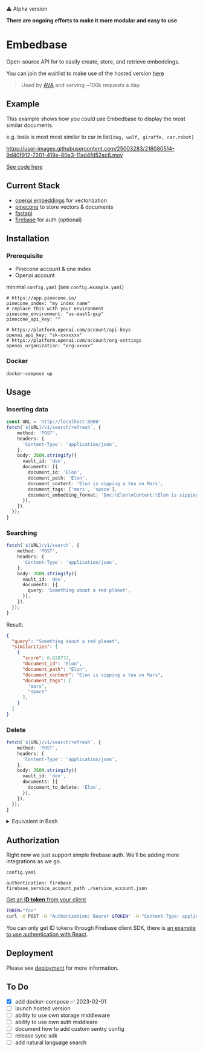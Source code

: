 ⚠️ Alpha version 

**There are ongoing efforts to make it more modular and easy to use**


# Embedbase

Open-source API for to easily create, store, and retrieve embeddings.

You can join the waitlist to make use of the hosted version [here](https://yep.so/p/embedase)


> Used by [AVA](https://github.com/louis030195/obsidian-ava) and serving ~100k requests a day.

## Example 

This example shows how you could use Embedbase to display the most similar documents.

e.g. tesla is most most similar to car in list`[dog, wolf, giraffe, car,robot]`

https://user-images.githubusercontent.com/25003283/216080514-9d40f912-7201-419e-80e3-11ad4fd52ac6.mov

[See code here](./examples/simple-react/README.md)

## Current Stack

* [openai embeddings](https://platform.openai.com/docs/guides/embeddings) for vectorization
* [pinecone](https://www.pinecone.io/) to store vectors & documents
* [fastapi](https://github.com/tiangolo/fastapi) 
* [firebase](https://firebase.google.com/) for auth (optional)


## Installation

### Prerequisite
* Pinecone account & one index
* Openai account

minimal `config.yaml` (see `config.example.yaml`)

```
# https://app.pinecone.io/
pinecone_index: "my index name"
# replace this with your environment
pinecone_environment: "us-east1-gcp"
pinecone_api_key: ""

# https://platform.openai.com/account/api-keys
openai_api_key: "sk-xxxxxxx"
# https://platform.openai.com/account/org-settings
openai_organization: "org-xxxxx"
```

### Docker

`docker-compose up`

## Usage

### Inserting data

```ts
const URL = 'http://localhost:8000'
fetch(`${URL}/v1/search/refresh`, {
    method: 'POST',
    headers: {
      'Content-Type': 'application/json',
    },
    body: JSON.stringify({
      vault_id: 'dev',
      documents: [{
        document_id: 'Elon',
        document_path: 'Elon',
        document_content: 'Elon is sipping a tea on Mars',
        document_tags: ['mars', 'space'],
        document_embedding_format: 'Doc:\Elon\nContent:\Elon is sipping a tea on Mars',
      }],
    }),
  });
}
```

### Searching

```ts
fetch(`${URL}/v1/search`, {
    method: 'POST',
    headers: {
      'Content-Type': 'application/json',
    },
    body: JSON.stringify({
      vault_id: 'dev',
      documents: [{
        query: 'Something about a red planet',
      }],
    }),
  });
}
```

Result:

```json
{
  "query": "Something about a red planet",
  "similarities": [
    {
      "score": 0.828773,
      "document_id": "Elon",
      "document_path": "Elon",
      "document_content": "Elon is sipping a tea on Mars",
      "document_tags": [
        "mars",
        "space"
      ],
    }
  ]
}
```

### Delete

```ts
fetch(`${URL}/v1/search/refresh`, {
    method: 'POST',
    headers: {
      'Content-Type': 'application/json',
    },
    body: JSON.stringify({
      vault_id: 'dev',
      documents: [{
        document_to_delete: 'Elon',
      }],
    }),
  });
}
```

<details>
  <summary>Equivalent in Bash</summary>
  
```bash
# inserting/updating a document
curl -X POST -H "Content-Type: application/json" -d '{"vault_id": "dev", "documents": [{"document_path": "Bob.md", "document_tags": ["Humans", "Bob"], "document_content": "Bob is a human.", "document_embedding_format": "File:\nBob.md\nContent:\nBob is a human."}]}' http://localhost:8000/v1/search/refresh | jq '.'
{
  "status": "success",
  "ignored_hashes": []
}


# searching
curl -X POST -H "Content-Type: application/json" -d '{"vault_id": "dev", "query": "Bob"}' http://localhost:8000/v1/search | jq '.'
{
  "query": "Bob",
  "similarities": [
    {
      "score": 0.828773,
      "document_id": "Bob.md",
      "document_path": "Bob.md",
      "document_content": "Bob is a human.",
      "document_tags": [
        "Humans",
        "Bob"
      ],
    }
  ]
}

# deleting a document
curl -X POST -H "Content-Type: application/json" -d '{"vault_id": "dev", "documents": [{"document_to_delete": "Bob.md"}]}' http://localhost:8000/v1/search/refresh | jq '.'
{
  "status": "success",
}
```

</details>


## Authorization

Right now we just support simple firebase auth. We'll be adding more integrations as we go.

`config.yaml`
```
authentication: firebase
firebase_service_account_path ./service_account.json
```

[Get an **ID token** from your client](https://firebase.google.com/docs/auth/admin/verify-id-tokens#retrieve_id_tokens_on_clients)

```bash
TOKEN="foo"
curl -X POST -H "Authorization: Bearer $TOKEN" -H "Content-Type: application/json" -d '{"vault_id": "dev", "query": "Bob"}' http://localhost:8080/v1/search | jq '.'
```

You can only get ID tokens through Firebase client SDK, there is [an example to use authentication with React](https://github.com/another-ai/embedbase/tree/main/examples/simple-react-auth).

## Deployment

Please see [deployment](./docs/DEPLOYMENT.md) for more information.


## To Do
- [x] add docker-compose ✅ 2023-02-01
- [ ] launch hosted version
- [ ] ability to use own storage middleware
- [ ] ability to use own auth middleare
- [ ] document how to add custom sentry config
- [ ] release sync sdk
- [ ] add natural language search
